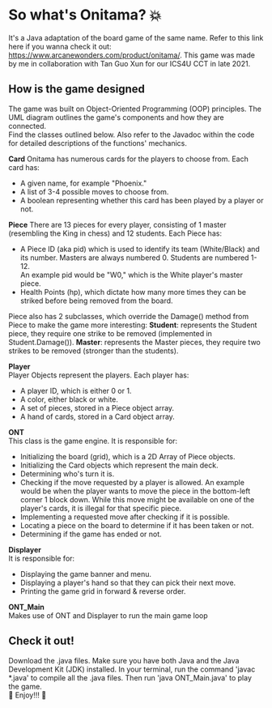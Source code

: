 # So what's Onitama? :boom:
It's a Java adaptation of the board game of the same name. Refer to this link here if you wanna check it out: https://www.arcanewonders.com/product/onitama/. 
This game was made by me in collaboration with Tan Guo Xun for our ICS4U CCT in late 2021.

## How is the game designed
The game was built on Object-Oriented Programming (OOP) principles. The UML diagram outlines the game's components and how they are connected.  
Find the classes outlined below. Also refer to the Javadoc within the code for detailed descriptions of the functions' mechanics.

**Card**
Onitama has numerous cards for the players to choose from. Each card has:
* A given name, for example "Phoenix."  
* A list of 3-4 possible moves to choose from.
* A boolean representing whether this card has been played by a player or not.

**Piece**
There are 13 pieces for every player, consisting of 1 master (resembling the King in chess) and 12 students. Each Piece has:
* A Piece ID (aka pid) which is used to identify its team (White/Black) and its number. Masters are always numbered 0. Students are numbered 1-12.  
An example pid would be "W0," which is the White player's master piece.  
* Health Points (hp), which dictate how many more times they can be striked before being removed from the board.

Piece also has 2 subclasses, which override the Damage() method from Piece to make the game more interesting:
**Student**: represents the Student piece, they require one strike to be removed (implemented in Student.Damage()).
**Master**: represents the Master pieces, they require two strikes to be removed (stronger than the students).

**Player**  
Player Objects represent the players. Each player has:
* A player ID, which is either 0 or 1.
* A color, either black or white.
* A set of pieces, stored in a Piece object array.
* A hand of cards, stored in a Card object array.

**ONT**  
This class is the game engine. It is responsible for:
* Initializing the board (grid), which is a 2D Array of Piece objects. 
* Initializing the Card objects which represent the main deck.
* Determining who's turn it is.
* Checking if the move requested by a player is allowed. An example would be when the player wants to move the piece in the bottom-left 
corner 1 block down. While this move might be available on one of the player's cards, it is illegal for that specific piece. 
* Implementing a requested move after checking if it is possible.
* Locating a piece on the board to determine if it has been taken or not.
* Determining if the game has ended or not.

**Displayer**  
It is responsible for:
* Displaying the game banner and menu.
* Displaying a player's hand so that they can pick their next move.
* Printing the game grid in forward & reverse order.

**ONT_Main**  
Makes use of ONT and Displayer to run the main game loop


## Check it out!
Download the .java files. Make sure you have both Java and the Java Development Kit (JDK) installed. In your terminal, run the command 'javac \*.java' to compile all the .java files. Then run 'java ONT_Main.java' to play the game.  
:100: Enjoy!!! :tada:
